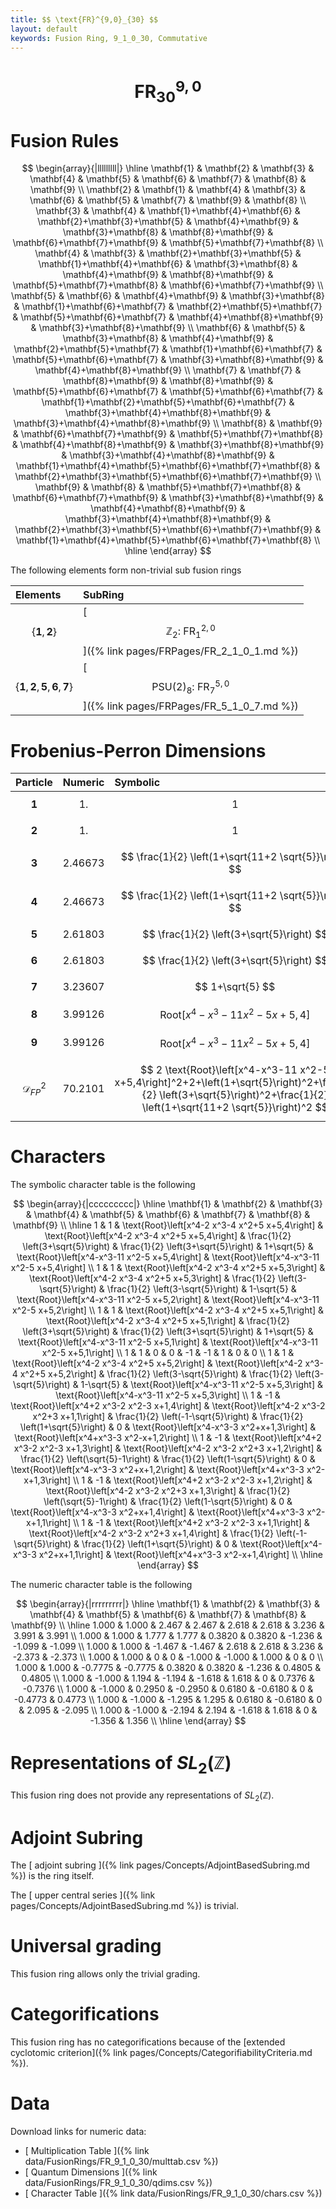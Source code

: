 ```yaml
---
title: $$ \text{FR}^{9,0}_{30} $$
layout: default
keywords: Fusion Ring, 9_1_0_30, Commutative
---
```

# $$ \text{FR}^{9,0}_{30} $$


# Fusion Rules

$$
\begin{array}{|lllllllll|}
\hline
 \mathbf{1} & \mathbf{2} & \mathbf{3} & \mathbf{4} & \mathbf{5} & \mathbf{6} & \mathbf{7} & \mathbf{8} & \mathbf{9} \\
 \mathbf{2} & \mathbf{1} & \mathbf{4} & \mathbf{3} & \mathbf{6} & \mathbf{5} & \mathbf{7} & \mathbf{9} & \mathbf{8} \\
 \mathbf{3} & \mathbf{4} & \mathbf{1}+\mathbf{4}+\mathbf{6} & \mathbf{2}+\mathbf{3}+\mathbf{5} & \mathbf{4}+\mathbf{9} & \mathbf{3}+\mathbf{8} & \mathbf{8}+\mathbf{9} & \mathbf{6}+\mathbf{7}+\mathbf{9} & \mathbf{5}+\mathbf{7}+\mathbf{8} \\
 \mathbf{4} & \mathbf{3} & \mathbf{2}+\mathbf{3}+\mathbf{5} & \mathbf{1}+\mathbf{4}+\mathbf{6} & \mathbf{3}+\mathbf{8} & \mathbf{4}+\mathbf{9} & \mathbf{8}+\mathbf{9} & \mathbf{5}+\mathbf{7}+\mathbf{8} & \mathbf{6}+\mathbf{7}+\mathbf{9} \\
 \mathbf{5} & \mathbf{6} & \mathbf{4}+\mathbf{9} & \mathbf{3}+\mathbf{8} & \mathbf{1}+\mathbf{6}+\mathbf{7} & \mathbf{2}+\mathbf{5}+\mathbf{7} & \mathbf{5}+\mathbf{6}+\mathbf{7} & \mathbf{4}+\mathbf{8}+\mathbf{9} & \mathbf{3}+\mathbf{8}+\mathbf{9} \\
 \mathbf{6} & \mathbf{5} & \mathbf{3}+\mathbf{8} & \mathbf{4}+\mathbf{9} & \mathbf{2}+\mathbf{5}+\mathbf{7} & \mathbf{1}+\mathbf{6}+\mathbf{7} & \mathbf{5}+\mathbf{6}+\mathbf{7} & \mathbf{3}+\mathbf{8}+\mathbf{9} & \mathbf{4}+\mathbf{8}+\mathbf{9} \\
 \mathbf{7} & \mathbf{7} & \mathbf{8}+\mathbf{9} & \mathbf{8}+\mathbf{9} & \mathbf{5}+\mathbf{6}+\mathbf{7} & \mathbf{5}+\mathbf{6}+\mathbf{7} & \mathbf{1}+\mathbf{2}+\mathbf{5}+\mathbf{6}+\mathbf{7} & \mathbf{3}+\mathbf{4}+\mathbf{8}+\mathbf{9} & \mathbf{3}+\mathbf{4}+\mathbf{8}+\mathbf{9} \\
 \mathbf{8} & \mathbf{9} & \mathbf{6}+\mathbf{7}+\mathbf{9} & \mathbf{5}+\mathbf{7}+\mathbf{8} & \mathbf{4}+\mathbf{8}+\mathbf{9} & \mathbf{3}+\mathbf{8}+\mathbf{9} & \mathbf{3}+\mathbf{4}+\mathbf{8}+\mathbf{9} & \mathbf{1}+\mathbf{4}+\mathbf{5}+\mathbf{6}+\mathbf{7}+\mathbf{8} & \mathbf{2}+\mathbf{3}+\mathbf{5}+\mathbf{6}+\mathbf{7}+\mathbf{9} \\
 \mathbf{9} & \mathbf{8} & \mathbf{5}+\mathbf{7}+\mathbf{8} & \mathbf{6}+\mathbf{7}+\mathbf{9} & \mathbf{3}+\mathbf{8}+\mathbf{9} & \mathbf{4}+\mathbf{8}+\mathbf{9} & \mathbf{3}+\mathbf{4}+\mathbf{8}+\mathbf{9} & \mathbf{2}+\mathbf{3}+\mathbf{5}+\mathbf{6}+\mathbf{7}+\mathbf{9} & \mathbf{1}+\mathbf{4}+\mathbf{5}+\mathbf{6}+\mathbf{7}+\mathbf{8} \\
\hline
\end{array}
$$


The following elements form non-trivial sub fusion rings

| Elements | SubRing |
| :------ | :------ |
| $$ \{\mathbf{1},\mathbf{2}\} $$ | [ $$ \mathbb{Z}_2:\ \text{FR}^{2,0}_{1} $$ ]({% link pages/FRPages/FR_2_1_0_1.md %}) |
| $$ \{\mathbf{1},\mathbf{2},\mathbf{5},\mathbf{6},\mathbf{7}\} $$ | [ $$ \text{PSU(2})_8:\ \text{FR}^{5,0}_{7} $$ ]({% link pages/FRPages/FR_5_1_0_7.md %}) |

# Frobenius-Perron Dimensions

| Particle | Numeric | Symbolic |
| :------ | :------ | :------ |
| $$ \mathbf{1} $$ | $$ 1. $$ | $$ 1 $$ |
| $$ \mathbf{2} $$ | $$ 1. $$ | $$ 1 $$ |
| $$ \mathbf{3} $$ | $$ 2.46673 $$ | $$ \frac{1}{2} \left(1+\sqrt{11+2 \sqrt{5}}\right) $$ |
| $$ \mathbf{4} $$ | $$ 2.46673 $$ | $$ \frac{1}{2} \left(1+\sqrt{11+2 \sqrt{5}}\right) $$ |
| $$ \mathbf{5} $$ | $$ 2.61803 $$ | $$ \frac{1}{2} \left(3+\sqrt{5}\right) $$ |
| $$ \mathbf{6} $$ | $$ 2.61803 $$ | $$ \frac{1}{2} \left(3+\sqrt{5}\right) $$ |
| $$ \mathbf{7} $$ | $$ 3.23607 $$ | $$ 1+\sqrt{5} $$ |
| $$ \mathbf{8} $$ | $$ 3.99126 $$ | $$ \text{Root}\left[x^4-x^3-11 x^2-5 x+5,4\right] $$ |
| $$ \mathbf{9} $$ | $$ 3.99126 $$ | $$ \text{Root}\left[x^4-x^3-11 x^2-5 x+5,4\right] $$ |
| $$ \mathcal{D}_{FP}^2 $$ | $$ 70.2101 $$ | $$ 2 \text{Root}\left[x^4-x^3-11 x^2-5 x+5,4\right]^2+2+\left(1+\sqrt{5}\right)^2+\frac{1}{2} \left(3+\sqrt{5}\right)^2+\frac{1}{2} \left(1+\sqrt{11+2 \sqrt{5}}\right)^2 $$ |

# Characters

The symbolic character table is the following

$$
\begin{array}{|ccccccccc|}
\hline
 \mathbf{1} & \mathbf{2} & \mathbf{3} & \mathbf{4} & \mathbf{5} & \mathbf{6} & \mathbf{7} & \mathbf{8} & \mathbf{9} \\
\hline
 1 & 1 & \text{Root}\left[x^4-2 x^3-4 x^2+5 x+5,4\right] & \text{Root}\left[x^4-2 x^3-4 x^2+5 x+5,4\right] & \frac{1}{2} \left(3+\sqrt{5}\right) & \frac{1}{2} \left(3+\sqrt{5}\right) & 1+\sqrt{5} & \text{Root}\left[x^4-x^3-11 x^2-5 x+5,4\right] & \text{Root}\left[x^4-x^3-11 x^2-5 x+5,4\right] \\
 1 & 1 & \text{Root}\left[x^4-2 x^3-4 x^2+5 x+5,3\right] & \text{Root}\left[x^4-2 x^3-4 x^2+5 x+5,3\right] & \frac{1}{2} \left(3-\sqrt{5}\right) & \frac{1}{2} \left(3-\sqrt{5}\right) & 1-\sqrt{5} & \text{Root}\left[x^4-x^3-11 x^2-5 x+5,2\right] & \text{Root}\left[x^4-x^3-11 x^2-5 x+5,2\right] \\
 1 & 1 & \text{Root}\left[x^4-2 x^3-4 x^2+5 x+5,1\right] & \text{Root}\left[x^4-2 x^3-4 x^2+5 x+5,1\right] & \frac{1}{2} \left(3+\sqrt{5}\right) & \frac{1}{2} \left(3+\sqrt{5}\right) & 1+\sqrt{5} & \text{Root}\left[x^4-x^3-11 x^2-5 x+5,1\right] & \text{Root}\left[x^4-x^3-11 x^2-5 x+5,1\right] \\
 1 & 1 & 0 & 0 & -1 & -1 & 1 & 0 & 0 \\
 1 & 1 & \text{Root}\left[x^4-2 x^3-4 x^2+5 x+5,2\right] & \text{Root}\left[x^4-2 x^3-4 x^2+5 x+5,2\right] & \frac{1}{2} \left(3-\sqrt{5}\right) & \frac{1}{2} \left(3-\sqrt{5}\right) & 1-\sqrt{5} & \text{Root}\left[x^4-x^3-11 x^2-5 x+5,3\right] & \text{Root}\left[x^4-x^3-11 x^2-5 x+5,3\right] \\
 1 & -1 & \text{Root}\left[x^4+2 x^3-2 x^2-3 x+1,4\right] & \text{Root}\left[x^4-2 x^3-2 x^2+3 x+1,1\right] & \frac{1}{2} \left(-1-\sqrt{5}\right) & \frac{1}{2} \left(1+\sqrt{5}\right) & 0 & \text{Root}\left[x^4-x^3-3 x^2+x+1,3\right] & \text{Root}\left[x^4+x^3-3 x^2-x+1,2\right] \\
 1 & -1 & \text{Root}\left[x^4+2 x^3-2 x^2-3 x+1,3\right] & \text{Root}\left[x^4-2 x^3-2 x^2+3 x+1,2\right] & \frac{1}{2} \left(\sqrt{5}-1\right) & \frac{1}{2} \left(1-\sqrt{5}\right) & 0 & \text{Root}\left[x^4-x^3-3 x^2+x+1,2\right] & \text{Root}\left[x^4+x^3-3 x^2-x+1,3\right] \\
 1 & -1 & \text{Root}\left[x^4+2 x^3-2 x^2-3 x+1,2\right] & \text{Root}\left[x^4-2 x^3-2 x^2+3 x+1,3\right] & \frac{1}{2} \left(\sqrt{5}-1\right) & \frac{1}{2} \left(1-\sqrt{5}\right) & 0 & \text{Root}\left[x^4-x^3-3 x^2+x+1,4\right] & \text{Root}\left[x^4+x^3-3 x^2-x+1,1\right] \\
 1 & -1 & \text{Root}\left[x^4+2 x^3-2 x^2-3 x+1,1\right] & \text{Root}\left[x^4-2 x^3-2 x^2+3 x+1,4\right] & \frac{1}{2} \left(-1-\sqrt{5}\right) & \frac{1}{2} \left(1+\sqrt{5}\right) & 0 & \text{Root}\left[x^4-x^3-3 x^2+x+1,1\right] & \text{Root}\left[x^4+x^3-3 x^2-x+1,4\right] \\
\hline
\end{array}
$$

The numeric character table is the following

$$
\begin{array}{|rrrrrrrrr|}
\hline
 \mathbf{1} & \mathbf{2} & \mathbf{3} & \mathbf{4} & \mathbf{5} & \mathbf{6} & \mathbf{7} & \mathbf{8} & \mathbf{9} \\
\hline
 1.000 & 1.000 & 2.467 & 2.467 & 2.618 & 2.618 & 3.236 & 3.991 & 3.991 \\
 1.000 & 1.000 & 1.777 & 1.777 & 0.3820 & 0.3820 & -1.236 & -1.099 & -1.099 \\
 1.000 & 1.000 & -1.467 & -1.467 & 2.618 & 2.618 & 3.236 & -2.373 & -2.373 \\
 1.000 & 1.000 & 0 & 0 & -1.000 & -1.000 & 1.000 & 0 & 0 \\
 1.000 & 1.000 & -0.7775 & -0.7775 & 0.3820 & 0.3820 & -1.236 & 0.4805 & 0.4805 \\
 1.000 & -1.000 & 1.194 & -1.194 & -1.618 & 1.618 & 0 & 0.7376 & -0.7376 \\
 1.000 & -1.000 & 0.2950 & -0.2950 & 0.6180 & -0.6180 & 0 & -0.4773 & 0.4773 \\
 1.000 & -1.000 & -1.295 & 1.295 & 0.6180 & -0.6180 & 0 & 2.095 & -2.095 \\
 1.000 & -1.000 & -2.194 & 2.194 & -1.618 & 1.618 & 0 & -1.356 & 1.356 \\
\hline
\end{array}
$$

# Representations of $SL_2(\mathbb{Z})$

This fusion ring does not provide any representations of $SL_2(\mathbb{Z}).$

# Adjoint Subring

The [ adjoint subring ]({% link pages/Concepts/AdjointBasedSubring.md %}) is the ring itself.

The [ upper central series ]({% link pages/Concepts/AdjointBasedSubring.md %}) is trivial.

# Universal grading

This fusion ring allows only the trivial grading.

# Categorifications

This fusion ring has no  categorifications because of the [extended cyclotomic criterion]({% link pages/Concepts/CategorifiabilityCriteria.md %}).


# Data

Download links for numeric data:

* [ Multiplication Table ]({% link data/FusionRings/FR_9_1_0_30/multtab.csv %})
* [ Quantum Dimensions ]({% link data/FusionRings/FR_9_1_0_30/qdims.csv %})
* [ Character Table ]({% link data/FusionRings/FR_9_1_0_30/chars.csv %})
